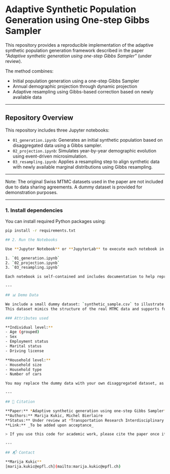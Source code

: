 # Adaptive Synthetic Population Generation using One-step Gibbs Sampler

This repository provides a reproducible implementation of the adaptive synthetic population generation framework described in the paper *"Adaptive synthetic generation using one-step Gibbs Sampler"* (under review).

The method combines:
- Initial population generation using a one-step Gibbs Sampler
- Annual demographic projection through dynamic projection
- Adaptive resampling using Gibbs-based correction based on newly available data

---

## Repository Overview

This repository includes three Jupyter notebooks:

- `01_generation.ipynb`: Generates an initial synthetic population based on disaggregated data using a Gibbs sampler.
- `02_projection.ipynb`: Simulates year-by-year demographic evolution using event-driven microsimulation.
- `03_resampling.ipynb`: Applies a resampling step to align synthetic data with newly available marginal distributions using Gibbs resampling.

---


Note: The original Swiss MTMC datasets used in the paper are not included due to data sharing agreements. A dummy dataset is provided for demonstration purposes.

---

### 1. Install dependencies
You can install required Python packages using:

```bash
pip install -r requirements.txt

## 2. Run the Notebooks

Use **Jupyter Notebook** or **JupyterLab** to execute each notebook in order:

1. `01_generation.ipynb`
2. `02_projection.ipynb`
3. `03_resampling.ipynb`

Each notebook is self-contained and includes documentation to help reproduce the steps from the paper.

---

## 📊 Demo Data

We include a small dummy dataset: `synthetic_sample.csv` to illustrate the workflow.  
This dataset mimics the structure of the real MTMC data and supports full execution of the code.

### Attributes used

**Individual level:**
- Age (grouped)
- Sex
- Employment status
- Marital status
- Driving license

**Household level:**
- Household size
- Household type
- Number of cars

You may replace the dummy data with your own disaggregated dataset, as long as the structure and attributes are preserved.

---

## 📄 Citation

**Paper:** *Adaptive synthetic generation using one-step Gibbs Sampler*  
**Authors:** Marija Kukic, Michel Bierlaire  
**Status:** Under review at *Transportation Research Interdisciplinary Perspectives*  
**Link:** _To be added upon acceptance_

> If you use this code for academic work, please cite the paper once it becomes publicly available.

---

## 📬 Contact

**Marija Kukic**  
[marija.kukic@epfl.ch](mailto:marija.kukic@epfl.ch)


